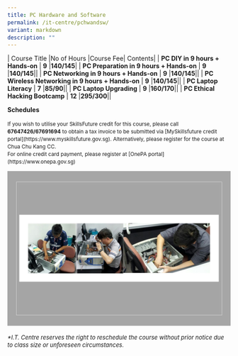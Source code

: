 ```yaml
---
title: PC Hardware and Software
permalink: /it-centre/pchwandsw/
variant: markdown
description: ""
---
```

| Course Title |No of Hours |Course Fee| Contents|
| **PC DIY in 9 hours + Hands-on**     | **9**    |**$140/$145**|[](/files/PC%20HW%20and%20SW/PC_DIY_in_9_Hours_course_outlines.pdf)
| **PC Preparation in 9 hours + Hands-on**     | **9**    |**$140/$145**|[](/files/PC%20HW%20and%20SW/PC_Preparation_in_9_Hours_course_outlines.pdf)|
| **PC Networking in 9 hours + Hands-on**     | **9**    |**$140/$145**|[](/files/PC%20HW%20and%20SW/PC_Networking_course_outlines.pdf)|
| **PC Wireless Networking in 9 hours + Hands-on**     | **9**    |**$140/$145**|[](/files/PC%20HW%20and%20SW/PC_Wireless_Networking_course_outlines.pdf)|
| **PC Laptop Literacy**     | **7**    |**$85/$90**|[](/files/PC%20HW%20and%20SW/PC__Laptop_Literacy_course_outlines.pdf)|
| **PC Laptop Upgrading**     | **9**    |**$160/$170**|[](/files/PC%20HW%20and%20SW/PC_Laptop_Upgrading_course_outline.pdf)|
| **PC Ethical Hacking Bootcamp**     | **12**    |**$295/$300**|[](/files/PC%20HW%20and%20SW/PC_Ethical_Hacking_BootCamp_Course_Outline.pdf)|

**Schedules[](/files/PC%20HW%20and%20SW/Webdesign_Schedules.pdf)**

<small>
If you wish to utilise your SkillsFuture credit for this course, please call <b>67647426/67691694</b> to obtain a tax invoice to be submitted via [MySkillsfuture credit portal](https://www.myskillsfuture.gov.sg). Alternatively, please register for the course at Chua Chu Kang CC.</small><br>

<small>
For online credit card payment, please register at [OnePA portal](https://www.onepa.gov.sg)<br></small>

![](/images/PC_DIY_1.jpg)

<font size="-1"><i>
*I.T. Centre reserves the right to reschedule the course without prior notice due to class size or unforeseen circumstances.</i></font>